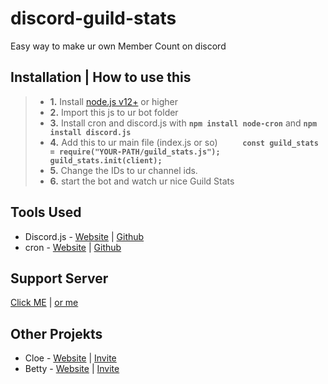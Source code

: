 # discord-guild-stats
Easy way to make ur own Member Count on discord




## Installation | How to use this
> 
> - **1.** Install [node.js v12+](https://nodejs.org/api/cli.html#cli_unhandled_rejections_mode) or higher
> - **2.** Import this js to ur bot folder
> - **3.** Install cron and discord.js with **`npm install node-cron`** and **`npm install discord.js`**
> - **4.** Add this to ur main file (index.js or so) 
> **`     
>         const guild_stats = require("YOUR-PATH/guild_stats.js");
>         guild_stats.init(client);
> `**
> - **5.** Change the IDs to ur channel ids.
> - **6.** start the bot and watch ur nice Guild Stats


## Tools Used
- Discord.js - [Website](https://discord.js.org/#/) | [Github](https://github.com/discordjs/discord.js)
- cron - [Website](http://crontab.org/) | [Github](https://github.com/kelektiv/node-cron)


## Support Server
[Click ME](https://www.betty.cx/support) | [or me](https://cloe.famebit.ch/support)


## Other Projekts
- Cloe - [Website](https://cloe.famebit.ch) | [Invite](https://cloe.famebit.ch/invite)
- Betty - [Website](http://www.betty.cx) | [Invite](https://betty.cx/add)
